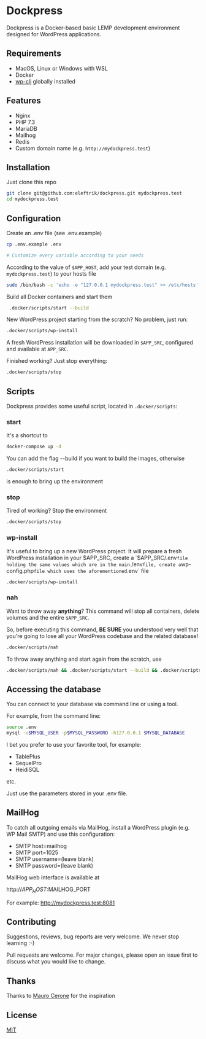 Dockpress
===

Dockpress is a Docker-based basic LEMP development environment designed for WordPress applications.

## Requirements

* MacOS, Linux or Windows with WSL
* Docker
* [wp-cli](http://wp-cli.org) globally installed

## Features

* Nginx
* PHP 7.3
* MariaDB
* Mailhog
* Redis
* Custom domain name (e.g. `http://mydockpress.test`)

## Installation

Just clone this repo

```bash
git clone git@github.com:eleftrik/dockpress.git mydockpress.test
cd mydockpress.test
```

## Configuration

Create an .env file (see .env.example)
```bash
cp .env.example .env

# Customize every variable according to your needs
```

According to the value of `$APP_HOST`, add your test domain (e.g. `mydockpress.test`) to your hosts file
```bash
sudo /bin/bash -c 'echo -e "127.0.0.1 mydockpress.test" >> /etc/hosts'
```

Build all Docker containers and start them
```bash
 .docker/scripts/start --build
```

New WordPress project starting from the scratch? No problem, just run:
```bash
.docker/scripts/wp-install
```
A fresh WordPress installation will be downloaded in `$APP_SRC`, configured and available at `APP_SRC`.

Finished working? Just stop everything:
```bash
.docker/scripts/stop
```

## Scripts

Dockpress provides some useful script, located in `.docker/scripts`:

### start
It's a shortcut to 
```bash
docker-compose up -d
```

You can add the flag --build if you want to build the images, otherwise
```bash
.docker/scripts/start
```
is enough to bring up the environment

### stop
Tired of working? Stop the environment
```bash
.docker/scripts/stop
```

### wp-install
It's useful to bring up a new WordPress project. It will prepare a fresh WordPress installation in your $APP_SRC,
create a `$APP_SRC/.env` file holding the same values which are in the main `./env` file,
create a `wp-config.php` file which uses the aforementioned `.env` file
```bash
.docker/scripts/wp-install
```

### nah
Want to throw away **anything**?
This command will stop all containers, delete volumes and the entire `$APP_SRC`.

So, before executing this command, **BE SURE** you understood very well that
you're going to lose all your WordPress codebase and the related database!

```bash
.docker/scripts/nah
```

To throw away anything and start again from the scratch, use
```bash
.docker/scripts/nah && .docker/scripts/start --build && .docker/scripts/wp-install
```

## Accessing the database

You can connect to your database via command line or using a tool.

For example, from the command line:
```bash
source .env
mysql -u$MYSQL_USER -p$MYSQL_PASSWORD -h127.0.0.1 $MYSQL_DATABASE
```
I bet you prefer to use your favorite tool, for example:
- TablePlus
- SequelPro
- HeidiSQL

etc.

Just use the parameters stored in your .env file.


## MailHog

To catch all outgoing emails via MailHog, install a WordPress plugin
(e.g. WP Mail SMTP) and use this configuration:
* SMTP host=mailhog
* SMTP port=1025
* SMTP username=(leave blank)
* SMTP password=(leave blank)

MailHog web interface is available at

http://$APP_HOST:$MAILHOG_PORT

For example: http://mydockpress.test:8081


## Contributing
Suggestions, reviews, bug reports are very welcome.
We never stop learning :-)


Pull requests are welcome. For major changes, please open an issue first to discuss what you would like to change.

## Thanks

Thanks to [Mauro Cerone](https://github.com/ceronem) for the inspiration


## License
[MIT](https://choosealicense.com/licenses/mit/)
